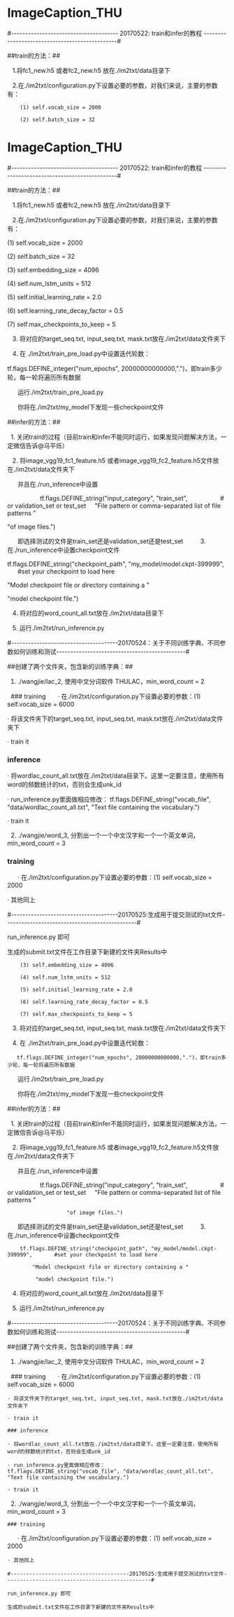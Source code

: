 # ImageCaption_THU

#-------------------------------------- 20170522: train和infer的教程 -----------------------------------------------#


##train的方法：##


    1.将fc1_new.h5 或者fc2_new.h5 放在./im2txt/data目录下
    
    2.在./im2txt/configuration.py下设置必要的参数，对我们来说，主要的参数有：
    
		(1) self.vocab_size = 2000
    
		(2) self.batch_size = 32  
# ImageCaption_THU

#-------------------------------------- 20170522: train和infer的教程 -----------------------------------------------#


##train的方法：##


   1.将fc1_new.h5 或者fc2_new.h5 放在./im2txt/data目录下

   2.在./im2txt/configuration.py下设置必要的参数，对我们来说，主要的参数有：

(1) self.vocab_size = 2000

(2) self.batch_size = 32  

(3) self.embedding_size = 4096

(4) self.num_lstm_units = 512

(5) self.initial_learning_rate = 2.0

(6) self.learning_rate_decay_factor = 0.5

(7) self.max_checkpoints_to_keep = 5

   3. 将对应的target_seq.txt, input_seq.txt, mask.txt放在./im2txt/data文件夹下

   4. 在 ./im2txt/train_pre_load.py中设置迭代轮数：

tf.flags.DEFINE_integer("num_epochs", 20000000000000,".")，即train多少轮，每一轮将遍历所有数据

      运行./im2txt/train_pre_load.py

      你将在./im2txt/my_model下发现一些checkpoint文件
      

##infer的方法：##


   1. 关闭train的过程（目前train和infer不能同时运行，如果发现问题解决方法，一定微信告诉@马平烁）

   2. 将image_vgg19_fc1_feature.h5 或者image_vgg19_fc2_feature.h5文件放在./im2txt/data文件夹下

      并且在./run_inference中设置

                   tf.flags.DEFINE_string("input_category", "train_set",                   # or validation_set or test_set
   
"File pattern or comma-separated list of file patterns "

"of image files.")

      即选择测试的文件是train_set还是validation_set还是test_set
     
   3. 在./run_inference中设置checkpoint文件

tf.flags.DEFINE_string("checkpoint_path", "my_model/model.ckpt-399999",       #set your checkpoint to load here

"Model checkpoint file or directory containing a "

"model checkpoint file.")

   4. 将对应的word_count_all.txt放在./im2txt/data目录下

   5. 运行./im2txt/run_inference.py

#--------------------------------------20170524：关于不同训练字典、不同参数如何训练和测试----------------------------------------------#

##创建了两个文件夹，包含新的训练字典：##

1. ./wangjie/lac_2, 使用中文分词软件 THULAC，min_word_count = 2

  	### training
   
   	· 在./im2txt/configuration.py下设置必要的参数：(1) self.vocab_size = 6000

· 将该文件夹下的target_seq.txt, input_seq.txt, mask.txt放在./im2txt/data文件夹下

· train it 

### inference

· 将wordlac_count_all.txt放在./im2txt/data目录下。这里一定要注意，使用所有word的频数统计的txt，否则会生成unk_id

· run_inference.py里面做相应修改：
tf.flags.DEFINE_string("vocab_file", "data/wordlac_count_all.txt", "Text file containing the vocabulary.")

· train it 


  2. ./wangjie/word_3, 分割出一个一个中文汉字和一个一个英文单词，min_word_count = 3

### training
   
   	· 在./im2txt/configuration.py下设置必要的参数：(1) self.vocab_size = 2000

· 其他同上

#--------------------------------------20170525:生成用于提交测试的txt文件-----------------------------------------------#

run_inference.py 即可

生成的submit.txt文件在工作目录下新建的文件夹Results中



		(3) self.embedding_size = 4096
    
		(4) self.num_lstm_units = 512
    
		(5) self.initial_learning_rate = 2.0
    
		(6) self.learning_rate_decay_factor = 0.5
    
		(7) self.max_checkpoints_to_keep = 5
    
    3. 将对应的target_seq.txt, input_seq.txt, mask.txt放在./im2txt/data文件夹下
    
    4. 在 ./im2txt/train_pre_load.py中设置迭代轮数：
    	
       tf.flags.DEFINE_integer("num_epochs", 20000000000000,".")，即train多少轮，每一轮将遍历所有数据
	
       运行./im2txt/train_pre_load.py
       
       你将在./im2txt/my_model下发现一些checkpoint文件
       

##infer的方法：##


    1. 关闭train的过程（目前train和infer不能同时运行，如果发现问题解决方法，一定微信告诉@马平烁）
    
    2. 将image_vgg19_fc1_feature.h5 或者image_vgg19_fc2_feature.h5文件放在./im2txt/data文件夹下
    
       并且在./run_inference中设置
       
                    tf.flags.DEFINE_string("input_category", "train_set",                   # or validation_set or test_set
		    
                       "File pattern or comma-separated list of file patterns "
                       
                       "of image files.")
                       
       即选择测试的文件是train_set还是validation_set还是test_set
      
    3. 在./run_inference中设置checkpoint文件
    
    	tf.flags.DEFINE_string("checkpoint_path", "my_model/model.ckpt-399999",       #set your checkpoint to load here
		
			"Model checkpoint file or directory containing a "
			
			 "model checkpoint file.")
                       
    4. 将对应的word_count_all.txt放在./im2txt/data目录下
    
    5. 运行./im2txt/run_inference.py
    
#--------------------------------------20170524：关于不同训练字典、不同参数如何训练和测试----------------------------------------------#

##创建了两个文件夹，包含新的训练字典：##

   1. ./wangjie/lac_2, 使用中文分词软件 THULAC，min_word_count = 2
   
   	### training
    
    	· 在./im2txt/configuration.py下设置必要的参数：(1) self.vocab_size = 6000
	
	· 将该文件夹下的target_seq.txt, input_seq.txt, mask.txt放在./im2txt/data文件夹下
	
	· train it 
	
	### inference
	
	· 将wordlac_count_all.txt放在./im2txt/data目录下。这里一定要注意，使用所有word的频数统计的txt，否则会生成unk_id
	
	· run_inference.py里面做相应修改：
	tf.flags.DEFINE_string("vocab_file", "data/wordlac_count_all.txt", "Text file containing the vocabulary.")
	
	· train it 
	
	
   2. ./wangjie/word_3, 分割出一个一个中文汉字和一个一个英文单词，min_word_count = 3
   
   	### training
    
    	· 在./im2txt/configuration.py下设置必要的参数：(1) self.vocab_size = 2000
	
	· 其他同上
	
	#--------------------------------------20170525:生成用于提交测试的txt文件-----------------------------------------------#

	run_inference.py 即可
	
	生成的submit.txt文件在工作目录下新建的文件夹Results中
	
	
